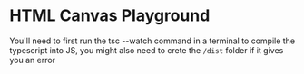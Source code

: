 # HTML Canvas Playground

You'll need to first run the tsc --watch command in a terminal to compile the typescript into JS, you might also need to crete the `/dist` folder if it gives you an error
